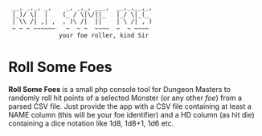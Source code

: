 ```
 __, _,_, _,    _, _,_, ___,  __,_,__,_,
 |_)/ \|  |    (_ / \|\/||_   |_/ \|_(_ 
 | \\ /| ,| ,  , )\ /|  ||    | \ /| , )
 ~ ~ ~ ~~~~~~   ~  ~ ~  ~~~~  ~  ~ ~~~~ 
              your foe roller, kind Sir
``` 

# Roll Some Foes

**Roll Some Foes** is a small php console tool for Dungeon Masters to randomly roll hit points of a selected Monster (or any other *foe*) from a parsed CSV file. Just provide the app with a CSV file containing at least a NAME column (this will be your foe identifier) and a HD column (as hit die) containing a dice notation like 1d8, 1d8+1, 1d6 etc. 